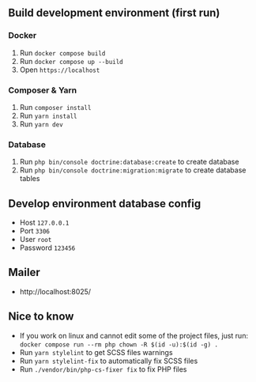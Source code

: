 ## Build development environment (first run)
### Docker
1. Run `docker compose build`
2. Run `docker compose up --build`
3. Open `https://localhost`

### Composer & Yarn
1. Run `composer install`
2. Run `yarn install`
3. Run `yarn dev`

### Database
1. Run `php bin/console doctrine:database:create` to create database
2. Run `php bin/console doctrine:migration:migrate` to create database tables

## Develop environment database config
- Host `127.0.0.1`
- Port `3306`
- User `root`
- Password `123456`

## Mailer
- http://localhost:8025/

## Nice to know
- If you work on linux and cannot edit some of the project files, just run: `docker compose run --rm php chown -R $(id -u):$(id -g) .`
- Run `yarn stylelint` to get SCSS files warnings
- Run `yarn stylelint-fix` to automatically fix SCSS files
- Run `./vendor/bin/php-cs-fixer fix` to fix PHP files
